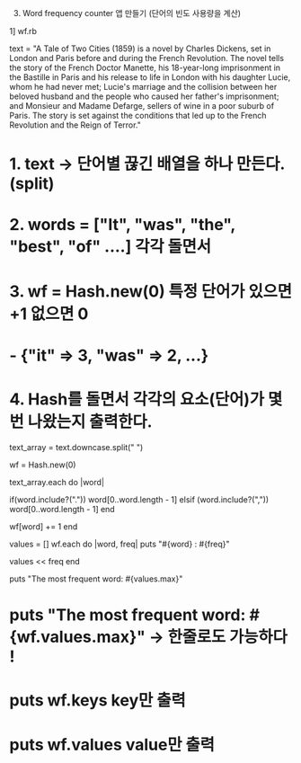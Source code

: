 3. Word frequency counter 앱 만들기 (단어의 빈도 사용량을 계산)

1] wf.rb

text = "A Tale of Two Cities (1859) is a novel by Charles Dickens, set in London and Paris before and during the French Revolution. The novel tells the story of the French Doctor Manette, his 18-year-long imprisonment in the Bastille in Paris and his release to life in London with his daughter Lucie, whom he had never met; Lucie's marriage and the collision between her beloved husband and the people who caused her father's imprisonment; and Monsieur and Madame Defarge, sellers of wine in a poor suburb of Paris. The story is set against the conditions that led up to the French Revolution and the Reign of Terror."

# 1. text -> 단어별 끊긴 배열을 하나 만든다. (split)
# 2. words = ["It", "was", "the", "best", "of" ....] 각각 돌면서
# 3. wf = Hash.new(0) 특정 단어가 있으면 +1 없으면 0
# - {"it" => 3, "was" => 2, ...}
# 4. Hash를 돌면서 각각의 요소(단어)가 몇 번 나왔는지 출력한다.

text_array = text.downcase.split(" ")

wf = Hash.new(0)

text_array.each do |word|

  if(word.include?("."))
    word[0..word.length - 1]
  elsif (word.include?(","))
    word[0..word.length - 1]
  end

  wf[word] += 1
end

values = []
wf.each do |word, freq|
  puts "#{word} : #{freq}"

  values << freq
end

puts "The most frequent word: #{values.max}"
# puts "The most frequent word: #{wf.values.max}" -> 한줄로도 가능하다 !
# puts wf.keys key만 출력
# puts wf.values value만 출력
